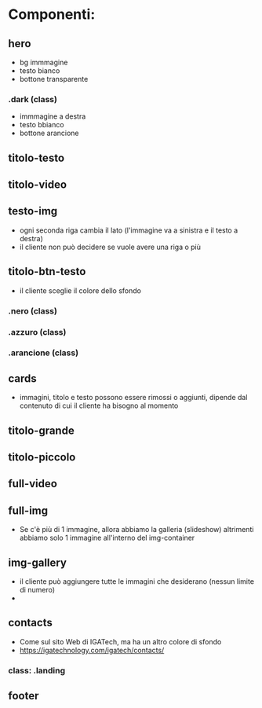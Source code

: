 # Componenti:

## hero
- bg immmagine
- testo bianco
- bottone transparente

### .dark (class)
- immmagine a destra
- testo bbianco
- bottone arancione

## titolo-testo

## titolo-video

## testo-img
- ogni seconda riga cambia il lato (l'immagine va a sinistra e il testo a destra)
- il cliente non può decidere se vuole avere una riga o più

## titolo-btn-testo
- il cliente sceglie il colore dello sfondo
### .nero (class)
### .azzuro (class)
### .arancione (class)

## cards
- immagini, titolo e testo possono essere rimossi o aggiunti, dipende dal contenuto di cui il cliente ha bisogno al momento

## titolo-grande

## titolo-piccolo

## full-video

## full-img
- Se c'è più di 1 immagine, allora abbiamo la galleria (slideshow) altrimenti abbiamo solo 1 immagine all'interno del img-container

## img-gallery
- il cliente può aggiungere tutte le immagini che desiderano (nessun limite di numero)
-
## contacts 
- Come sul sito Web di IGATech, ma ha un altro colore di sfondo
- https://igatechnology.com/igatech/contacts/
### class: .landing

## footer
